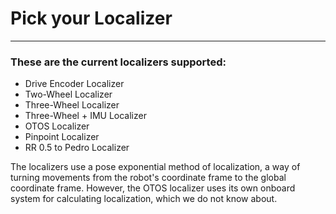 # Pick your Localizer

---

### These are the current localizers supported:
- Drive Encoder Localizer 
- Two-Wheel Localizer
- Three-Wheel Localizer
- Three-Wheel + IMU Localizer
- OTOS Localizer
- Pinpoint Localizer
- RR 0.5 to Pedro Localizer


 The localizers use a pose exponential method of localization, a way of turning movements from the robot's coordinate frame to the global coordinate frame. However, the OTOS localizer uses its own onboard system for calculating localization, which we do not know about.
